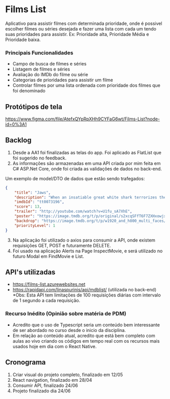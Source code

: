 # Films List

Aplicativo para assistir filmes com determinada prioridade, onde é possivel escolher filmes ou séries desejada e fazer uma lista com cada um tendo suas prioridades para assistir. Ex: Prioridade alta, Prioridade Média e Prioridade baixa.

### Principais Funcionalidades
 * Campo de busca de filmes e séries
 * Listagem de filmes e séries
 * Avaliação do IMDb do filme ou série
 * Categorias de prioridades para assistir um filme
 * Controlar filmes por uma lista ordenada com prioridade dos filmes que foi denominado

## Protótipos de tela

https://www.figma.com/file/AtefxQYpRpXHh9CYFaG6wt/Films-List?node-id=0%3A1

## Backlog
1. Desde a AA1 foi finalizadas as telas do app. Foi aplicado as FlatList que foi sugerido no feedback.
2. As informações são armazenadas em uma API criada por mim feita em C# ASP.Net Core, onde foi criada as validações de dados no back-end.

Um exemplo de model/DTO de dados que estão sendo trafegados:

```json
{
    "title": "Jaws",
    "description": "When an insatiable great white shark terrorizes the townspeople of Amity Island, the police chief, an oceanographer and a grizzled shark hunter seek to destroy the blood-thirsty beast.",
    "imdbId": "tt0073196",
    "score": 13,
    "trailer": "http://youtube.com/watch?v=U1fu_sA7XhE",
    "poster": "https://image.tmdb.org/t/p/original/s2xcqSFfT6F7ZXHxowjxfG0yisT.jpg",
    "backdrop": "https://image.tmdb.org/t/p/w1920_and_h800_multi_faces//3nYlM34QhzdtAvWRV5bN4nLtnTc.jpg",
    "priorityLevel": 1
}
```

3. Na aplicação foi utilizado o axios para consumir a API, onde existem requisições GET, POST e futuramente DELETE.
4. Foi usado na aplicação Alerts na Page InspectMovie, e será utilizado no futuro Modal em FindMovie e List.

## API's utilizadas
* https://films-list.azurewebsites.net
* https://rapidapi.com/linaspurinis/api/mdblist/ (utilizada no back-end) *Obs: Esta API tem limitações de 100 requisições diárias com intervalo de 1 segundo a cada requisição.

### Recurso Inédito (Opinião sobre matéria de PDM)
* Acredito que o uso de Typescript seria um conteúdo bem interessante de ser abordado no curso desde o inicio da disciplina.
* Em relação ao conteúdo atual, acredito que está bem completo com aulas ao vivo criando os códigos em tempo real com os recursos mais usados hoje em dia com o React Native.

## Cronograma
1. Criar visual do projeto completo, finalizado em 12/05
2. React navigation, finalizado em 28/04
3. Consumir API, finalizado 24/06
4. Projeto finalizado dia 24/06